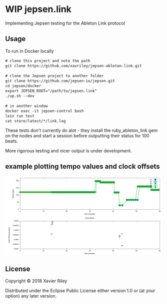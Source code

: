 # WIP jepsen.link

Implementing Jepsen testing for the Ableton Link protocol

## Usage

To run in Docker locally

```
# clone this project and note the path
git clone https://github.com/xavriley/jepsen-ableton-link.git

# clone the Jepsen project to another folder
git clone https://github.com/jepsen-io/jepsen.git
cd jepsen/docker
export JEPSEN_ROOT="/path/to/jepsen.link"
./up.sh --dev

# in another window
docker exec -it jepsen-control bash
lein run test
cat store/latest/*/link.log
```

These tests don't currently do alot - they install the ruby_ableton_link gem on
the nodes and start a session before outputting their status for 100 beats.

More rigorous testing and nicer output is under development.

## example plotting tempo values and clock offsets

![](example_plot.png)

## License

Copyright © 2018 Xavier Riley

Distributed under the Eclipse Public License either version 1.0 or (at
your option) any later version.
